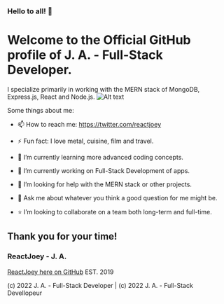 ### Hello to all! 👋

# Welcome to the Official GitHub profile of J. A. - Full-Stack Developer.

I specialize primarily in working with the MERN stack of MongoDB, Express.js, React and Node.js.
![Alt text](https://avatars.githubusercontent.com/u/46306007?v=4 "ReactJoey hero banner with text containing: 'Follow ReactJoey on Twitter!'")

Some things about me:

- 📫 How to reach me: https://twitter.com/reactjoey
- ⚡ Fun fact: I love metal, cuisine, film and travel.
- 🌱 I’m currently learning more advanced coding concepts.

- 🔭 I’m currently working on Full-Stack Development of apps.
- 🤔 I’m looking for help with the MERN stack or other projects.
- 💬 Ask me about whatever you think a good question for me might be.
- ⭐ I’m looking to collaborate on a team both long-term and full-time.

## Thank you for your time!
### ReactJoey - J. A.
[ReactJoey here on GitHub](https://github.com/ReactJoey)
EST. 2019

(c) 2022 J. A. - Full-Stack Developer | (c) 2022 J. A. - Full-Stack Devellopeur
